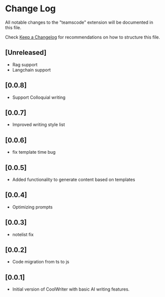 # Change Log

All notable changes to the "teamscode" extension will be documented in this file.

Check [Keep a Changelog](http://keepachangelog.com/) for recommendations on how to structure this file.

## [Unreleased]

- Rag support
- Langchain support

## [0.0.8]

- Support Colloquial writing

## [0.0.7]

- Improved writing style list

## [0.0.6]

- fix template time bug

## [0.0.5]

- Added functionality to generate content based on templates

## [0.0.4]

- Optimizing prompts

## [0.0.3]

- notelist fix

## [0.0.2]

- Code migration from ts to js

## [0.0.1]

- Initial version of CoolWriter with basic AI writing features.
